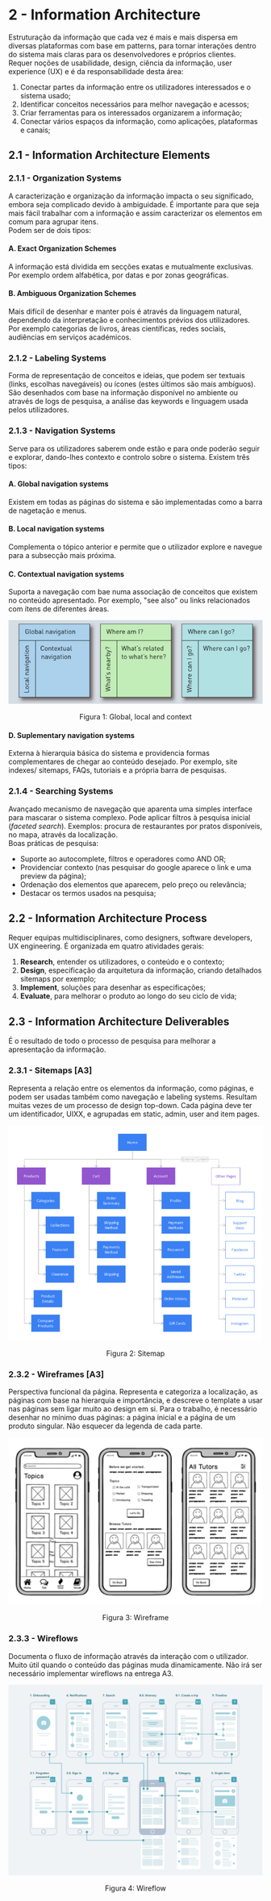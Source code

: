 # 2 - Information Architecture

Estruturação da informação que cada vez é mais e mais dispersa em diversas plataformas com base em patterns, para tornar interações dentro do sistema mais claras para os desenvolvedores e próprios clientes. <br>
Requer noções de usabilidade, design, ciência da informação, user experience (UX) e é da responsabilidade desta área:

1. Conectar partes da informação entre os utilizadores interessados e o sistema usado;
2. Identificar conceitos necessários para melhor navegação e acessos;
3. Criar ferramentas para os interessados organizarem a informação;
4. Conectar vários espaços da informação, como  aplicações, plataformas e canais;

## 2.1 - Information Architecture Elements

### 2.1.1 - Organization Systems

A caracterização e organização da informação impacta o seu significado, embora seja complicado devido à ambiguidade. É importante para que seja mais fácil trabalhar com a informação e assim caracterizar os elementos em comum para agrupar itens. <br>
Podem ser de dois tipos:

#### A. Exact Organization Schemes

A informação está dividida em secções exatas e mutualmente exclusivas. Por exemplo ordem alfabética, por datas e por zonas geográficas.

#### B. Ambiguous Organization Schemes

Mais difícil de desenhar e manter pois é através da linguagem natural, dependendo da interpretação e conhecimentos prévios dos utilizadores. Por exemplo categorias de livros, áreas científicas, redes sociais, audiências em serviços académicos.

### 2.1.2 - Labeling Systems

Forma de representação de conceitos e ideias, que podem ser textuais (links, escolhas navegáveis) ou ícones (estes últimos são mais ambíguos). São desenhados com base na informação disponível no ambiente ou através de logs de pesquisa, a análise das keywords e linguagem usada pelos utilizadores.

### 2.1.3 - Navigation Systems

Serve para os utilizadores saberem onde estão e para onde poderão seguir e explorar, dando-lhes contexto e controlo sobre o sistema. Existem três tipos:

#### A. Global navigation systems

Existem em todas as páginas do sistema e são implementadas como a barra de nagetação e menus.

#### B. Local navigation systems

Complementa o tópico anterior e permite que o utilizador explore e navegue para a subsecção mais próxima.

#### C. Contextual navigation systems

Suporta a navegação com bae numa associação de conceitos que existem no conteúdo apresentado. Por exemplo, "see also" ou links relacionados com ítens de diferentes áreas.

<p align="center">
    <img src="../Images/NavigationSystems.png" alt="scheme">
    <p align="center">Figura 1: Global, local and context <p>
</p>

#### D. Suplementary navigation systems

Externa à hierarquia básica do sistema e providencia formas complementares de chegar ao conteúdo desejado. Por exemplo, site indexes/ sitemaps, FAQs, tutoriais e a própria barra de pesquisas.

### 2.1.4 - Searching Systems

Avançado mecanismo de navegação que aparenta uma simples interface para mascarar o sistema complexo. Pode aplicar filtros à pesquisa inicial (*faceted search*). Exemplos: procura de restaurantes por pratos disponíveis, no mapa, através da localização. <br>
Boas práticas de pesquisa:

- Suporte ao autocomplete, filtros e operadores como AND OR;
- Providenciar contexto (nas pesquisar do google aparece o link e uma preview da página);
- Ordenação dos elementos que aparecem, pelo preço ou relevância;
- Destacar os termos usados na pesquisa;

## 2.2 - Information Architecture Process

Requer equipas multidisciplinares, como designers, software developers, UX engineering. É organizada em quatro atividades gerais:

1. **Research**, entender os utilizadores, o conteúdo e o contexto;
2. **Design**, especificação da arquitetura da informação, criando detalhados sitemaps por exemplo;
3. **Implement**, soluções para desenhar as especificações;
4. **Evaluate**, para melhorar o produto ao longo do seu ciclo de vida;

## 2.3 - Information Architecture Deliverables

É o resultado de todo o processo de pesquisa para melhorar a apresentação da informação. 

### 2.3.1 - Sitemaps [A3]

Representa a relação entre os elementos da informação, como páginas, e podem ser usadas também como navegação e labeling systems. Resultam muitas vezes de um processo de design top-down. Cada página deve ter um identificador, UIXX, e agrupadas em static, admin, user and item pages.

<p align="center">
    <img src="../Images/Sitemap.png" alt="sitemap scheme">
    <p align="center">Figura 2: Sitemap</p>
</p>

### 2.3.2 - Wireframes [A3]

Perspectiva funcional da página. Representa e categoriza a localização, as páginas com base na hierarquia e importância, e descreve o template a usar nas páginas sem ligar muito ao design em si. Para o trabalho, é necessário desenhar no mínimo duas páginas: a página inicial e a página de um produto singular. Não esquecer da legenda de cada parte. 

<p align="center">
    <img src="../Images/Wireframe.png" alt="wireframe scheme">
    <p align="center">Figura 3: Wireframe</p>
</p>

### 2.3.3 - Wireflows

Documenta o fluxo de informação através da interação com o utilizador. Muito útil quando o conteúdo das páginas muda dinamicamente. Não irá ser necessário implementar wireflows na entrega A3.

<p align="center">
    <img src="../Images/Wireflow.png" alt="wireflow scheme">
    <p align="center">Figura 4: Wireflow</p>
</p>